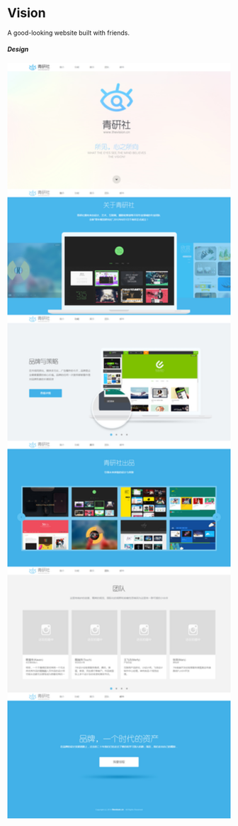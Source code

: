 # Vision
A good-looking website built with friends.



##### Design
<img src="readme_img/Design.jpg" width="890">
